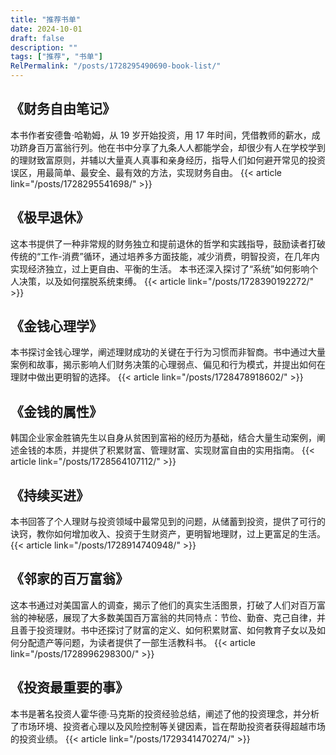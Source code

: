 ```yaml
---
title: "推荐书单"
date: 2024-10-01
draft: false
description: ""
tags: ["推荐", "书单"]
RelPermalink: "/posts/1728295490690-book-list/"
---
```


## 《财务自由笔记》

本书作者安德鲁·哈勒姆，从 19 岁开始投资，用 17 年时间，凭借教师的薪水，成功跻身百万富翁行列。他在书中分享了九条人人都能学会，却很少有人在学校学到的理财致富原则，并辅以大量真人真事和亲身经历，指导人们如何避开常见的投资误区，用最简单、最安全、最有效的方法，实现财务自由。
{{< article link="/posts/1728295541698/" >}}

## 《极早退休》

这本书提供了一种非常规的财务独立和提前退休的哲学和实践指导，鼓励读者打破传统的“工作-消费”循环，通过培养多方面技能，减少消费，明智投资，在几年内实现经济独立，过上更自由、平衡的生活。  本书还深入探讨了“系统”如何影响个人决策，以及如何摆脱系统束缚。
{{< article link="/posts/1728390192272/" >}}

## 《金钱心理学》

本书探讨金钱心理学，阐述理财成功的关键在于行为习惯而非智商。书中通过大量案例和故事，揭示影响人们财务决策的心理弱点、偏见和行为模式，并提出如何在理财中做出更明智的选择。
{{< article link="/posts/1728478918602/" >}}

## 《金钱的属性》

韩国企业家金胜镐先生以自身从贫困到富裕的经历为基础，结合大量生动案例，阐述金钱的本质，并提供了积累财富、管理财富、实现财富自由的实用指南。
{{< article link="/posts/1728564107112/" >}}

## 《持续买进》

本书回答了个人理财与投资领域中最常见到的问题，从储蓄到投资，提供了可行的诀窍，教你如何增加收入、投资于生财资产，更明智地理财，过上更富足的生活。
{{< article link="/posts/1728914740948/" >}}

## 《邻家的百万富翁》

这本书通过对美国富人的调查，揭示了他们的真实生活图景，打破了人们对百万富翁的神秘感，展现了大多数美国百万富翁的共同特点：节俭、勤奋、克己自律，并且善于投资理财。书中还探讨了财富的定义、如何积累财富、如何教育子女以及如何分配遗产等问题，为读者提供了一部生活教科书。
{{< article link="/posts/1728996298300/" >}}

## 《投资最重要的事》

本书是著名投资人霍华德·马克斯的投资经验总结，阐述了他的投资理念，并分析了市场环境、投资者心理以及风险控制等关键因素，旨在帮助投资者获得超越市场的投资业绩。
{{< article link="/posts/1729341470274/" >}}